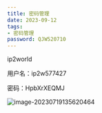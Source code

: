 ```yaml
---
title: 密码管理
date: 2023-09-12
tags:
- 密码管理
password: QJW520710
---
```


ip2world

用户名：ip2w577427

密码：HpbXrXEQMJ

![image-20230719135620464](C:\Users\allinpay\AppData\Roaming\Typora\typora-user-images\image-20230719135620464.png)